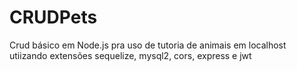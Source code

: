 # CRUDPets
Crud básico em Node.js pra uso de tutoria de animais em localhost utiizando extensões sequelize, mysql2, cors, express e jwt
